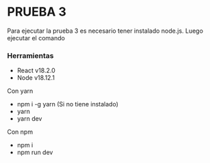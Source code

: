 # PRUEBA 3

Para ejecutar la prueba 3 es necesario tener instalado node.js. Luego ejecutar el comando

### Herramientas
- React v18.2.0
- Node v18.12.1

Con yarn
- npm i -g yarn (Si no tiene instalado)
- yarn
- yarn dev 

Con npm
- npm i
- npm run dev